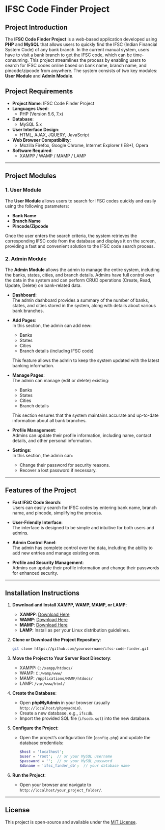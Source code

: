 

# IFSC Code Finder Project

## Project Introduction

The **IFSC Code Finder Project** is a web-based application developed using **PHP** and **MySQL** that allows users to quickly find the IFSC (Indian Financial System Code) of any bank branch. In the current manual system, users have to visit a bank branch to get the IFSC code, which can be time-consuming. This project streamlines the process by enabling users to search for IFSC codes online based on bank name, branch name, and pincode/zipcode from anywhere. The system consists of two key modules: **User Module** and **Admin Module**.

## Project Requirements

- **Project Name**: IFSC Code Finder Project
- **Languages Used**:  
  - PHP (Version 5.6, 7.x)
- **Database**:  
  - MySQL 5.x
- **User Interface Design**:  
  - HTML, AJAX, JQUERY, JavaScript
- **Web Browser Compatibility**:  
  - Mozilla Firefox, Google Chrome, Internet Explorer (IE8+), Opera
- **Software Required**:  
  - XAMPP / WAMP / MAMP / LAMP

---

## Project Modules

### 1. User Module
The **User Module** allows users to search for IFSC codes quickly and easily using the following parameters:
- **Bank Name**
- **Branch Name**
- **Pincode/Zipcode**

Once the user enters the search criteria, the system retrieves the corresponding IFSC code from the database and displays it on the screen, providing a fast and convenient solution to the IFSC code search process.

### 2. Admin Module
The **Admin Module** allows the admin to manage the entire system, including the banks, states, cities, and branch details. Admins have full control over the data in the system and can perform CRUD operations (Create, Read, Update, Delete) on bank-related data.

- **Dashboard**:  
  The admin dashboard provides a summary of the number of banks, states, and cities stored in the system, along with details about various bank branches.

- **Add Pages**:  
  In this section, the admin can add new:
  - Banks
  - States
  - Cities
  - Branch details (including IFSC code)
  
  This feature allows the admin to keep the system updated with the latest banking information.

- **Manage Pages**:  
  The admin can manage (edit or delete) existing:
  - Banks
  - States
  - Cities
  - Branch details
  
  This section ensures that the system maintains accurate and up-to-date information about all bank branches.

- **Profile Management**:  
  Admins can update their profile information, including name, contact details, and other personal information.

- **Settings**:  
  In this section, the admin can:
  - Change their password for security reasons.
  - Recover a lost password if necessary.

---

## Features of the Project

- **Fast IFSC Code Search**:  
  Users can easily search for IFSC codes by entering bank name, branch name, and pincode, simplifying the process.

- **User-Friendly Interface**:  
  The interface is designed to be simple and intuitive for both users and admins.

- **Admin Control Panel**:  
  The admin has complete control over the data, including the ability to add new entries and manage existing ones.

- **Profile and Security Management**:  
  Admins can update their profile information and change their passwords for enhanced security.

---

## Installation Instructions

1. **Download and Install XAMPP, WAMP, MAMP, or LAMP**:
   - **XAMPP**: [Download Here](https://www.apachefriends.org/index.html)
   - **WAMP**: [Download Here](http://www.wampserver.com/en/)
   - **MAMP**: [Download Here](https://www.mamp.info/en/)
   - **LAMP**: Install as per your Linux distribution guidelines.

2. **Clone or Download the Project Repository**:
   ```bash
   git clone https://github.com/yourusername/ifsc-code-finder.git
   ```

3. **Move the Project to Your Server Root Directory**:
   - XAMPP: `C:/xampp/htdocs/`
   - WAMP: `C:/wamp/www/`
   - MAMP: `/Applications/MAMP/htdocs/`
   - LAMP: `/var/www/html/`

4. **Create the Database**:
   - Open **phpMyAdmin** in your browser (usually `http://localhost/phpmyadmin`).
   - Create a new database, e.g., `ifscdb`.
   - Import the provided SQL file (`ifscdb.sql`) into the new database.

5. **Configure the Project**:
   - Open the project’s configuration file (`config.php`) and update the database credentials:
     ```php
     $host = 'localhost';
     $user = 'root';  // or your MySQL username
     $password = '';  // or your MySQL password
     $dbname = 'ifsc_finder_db';  // your database name
     ```

6. **Run the Project**:
   - Open your browser and navigate to `http://localhost/your_project_folder/`.

---

## License
This project is open-source and available under the [MIT License](LICENSE).
